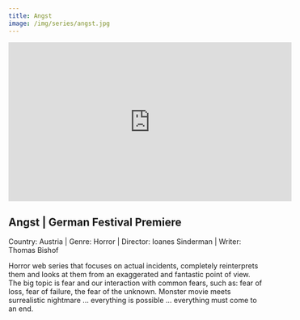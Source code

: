 ```yaml
---
title: Angst
image: /img/series/angst.jpg
---
```

<iframe width="560" height="315" src="https://www.youtube.com/embed/2NGVbxCn8jk?controls=1" frameborder="0" allow="accelerometer; autoplay; encrypted-media; gyroscope; picture-in-picture" allowfullscreen></iframe>

## Angst | German Festival Premiere
Country: Austria | Genre: Horror | Director: Ioanes Sinderman | Writer: Thomas Bishof

Horror web series that focuses on actual incidents, completely reinterprets them and looks at them from an exaggerated and fantastic point of view. The big topic is fear and our interaction with common fears, such as: fear of loss, fear of failure, the fear of the unknown. Monster movie meets surrealistic nightmare ... everything is possible ... everything must come to an end.